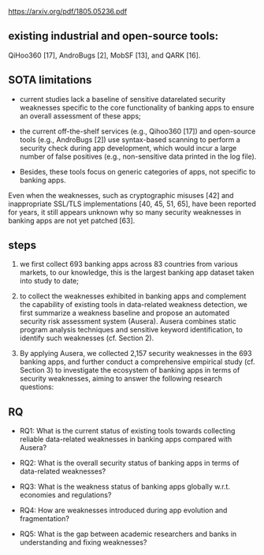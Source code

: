 https://arxiv.org/pdf/1805.05236.pdf

## existing industrial and open-source tools:
QiHoo360 [17], AndroBugs [2], MobSF [13], and QARK [16].

## SOTA limitations

* current studies lack a baseline of sensitive datarelated security weaknesses specific to the core functionality of banking apps to ensure an overall assessment of these apps; 

* the current off-the-shelf services (e.g., Qihoo360 [17]) and open-source tools (e.g., AndroBugs [2]) use syntax-based scanning to perform a security check during app development, which would incur a large number of false positives (e.g., non-sensitive data printed in the log file). 

* Besides, these tools focus on generic categories of apps, not specific to banking apps. 

Even when the weaknesses, such as cryptographic misuses [42] and inappropriate SSL/TLS implementations [40, 45, 51, 65], have been reported for years, it still appears unknown why so many security weaknesses in banking apps are not yet patched [63].


## steps
1. we first collect 693 banking apps across 83 countries from various markets, to our knowledge, this is the largest banking app dataset taken into study to date; 

2. to collect the weaknesses exhibited in banking apps and complement the capability of existing tools in data-related weakness detection, we first summarize a weakness baseline and propose an automated security risk assessment system (Ausera). Ausera combines static program analysis techniques and sensitive keyword identification, to identify such weaknesses (cf. Section 2). 

3. By applying Ausera, we collected 2,157 security weaknesses in the 693 banking apps, and further conduct a comprehensive empirical study (cf. Section 3) to investigate the ecosystem of banking apps in terms of security weaknesses, aiming to answer the following research questions:

## RQ
* RQ1: What is the current status of existing tools towards
collecting reliable data-related weaknesses in banking apps
compared with Ausera?

* RQ2: What is the overall security status of banking apps in
terms of data-related weaknesses?

* RQ3: What is the weakness status of banking apps globally
w.r.t. economies and regulations?

* RQ4: How are weaknesses introduced during app evolution
and fragmentation?

* RQ5: What is the gap between academic researchers and
banks in understanding and fixing weaknesses?
